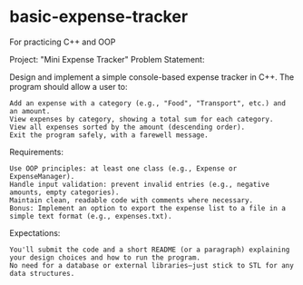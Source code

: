 # basic-expense-tracker
For practicing C++ and OOP

Project: "Mini Expense Tracker"
Problem Statement:

Design and implement a simple console-based expense tracker in C++. The program should allow a user to:

    Add an expense with a category (e.g., "Food", "Transport", etc.) and an amount.
    View expenses by category, showing a total sum for each category.
    View all expenses sorted by the amount (descending order).
    Exit the program safely, with a farewell message.

Requirements:

    Use OOP principles: at least one class (e.g., Expense or ExpenseManager).
    Handle input validation: prevent invalid entries (e.g., negative amounts, empty categories).
    Maintain clean, readable code with comments where necessary.
    Bonus: Implement an option to export the expense list to a file in a simple text format (e.g., expenses.txt).

Expectations:

    You'll submit the code and a short README (or a paragraph) explaining your design choices and how to run the program.
    No need for a database or external libraries—just stick to STL for any data structures.
